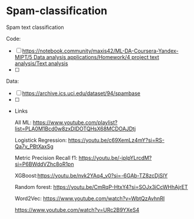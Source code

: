 # Spam-classification
Spam text classification 


Code:

- [ ]  [https://notebook.community/maxis42/ML-DA-Coursera-Yandex-MIPT/5 Data analysis applications/Homework/4 project text analysis/Text analysis](https://notebook.community/maxis42/ML-DA-Coursera-Yandex-MIPT/5%20Data%20analysis%20applications/Homework/4%20project%20text%20analysis/Text%20analysis)
- [ ]  

Data:

- [ ]  https://archive.ics.uci.edu/dataset/94/spambase
- [ ]  

- Links
    
    All ML: https://www.youtube.com/playlist?list=PLA0M1Bcd0w8zxDIDOTQHsX68MCDOAJDtj
    
    Logistick Regression: https://youtu.be/c69XemLz4mY?si=RS-Qa7v_PBtXaxSg
    
    Metric Precision Recall f1: https://youtu.be/-jplpYLrcdM?si=P6BWddVZhc8oR1pn
    
    XGBoost:https://youtu.be/nvk2YAq4_v0?si=-6GAb-TZ8zcDjSlY
    
    Random forest: https://youtu.be/CmRqP-HtxY4?si=SOJx3iCcWHhAjrET
    
    Word2Vec: https://www.youtube.com/watch?v=WbtQzAvhnRI
    
    https://www.youtube.com/watch?v=URc2B9YXeS4

